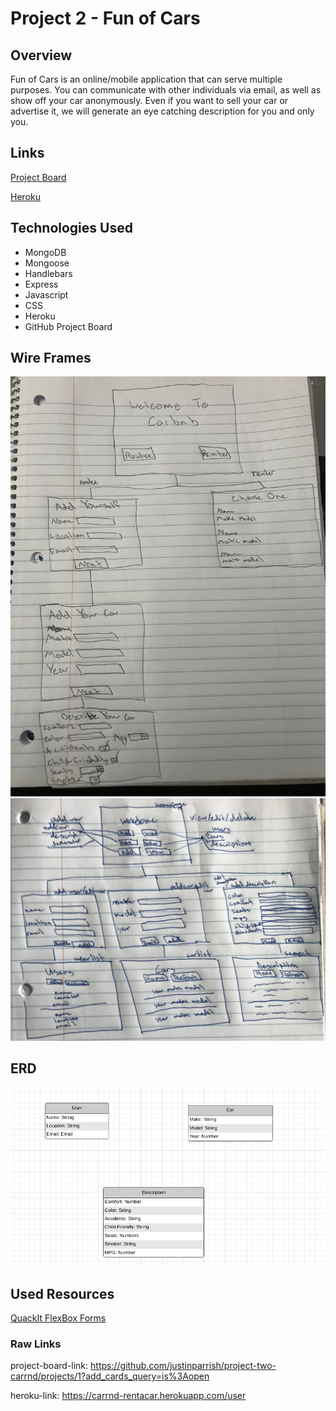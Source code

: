 # Project 2 - Fun of Cars

## Overview

<!-- CarRnD is an online application that is similar to the popular vacation rental application Airbnb.
The difference between Carbnb and Airbnb is simply instead of renting homes and venues, you are renting 
a car for your own creative use. -->
Fun of Cars is an online/mobile application that can serve multiple purposes. You can communicate with other individuals via email, as well as show off your car anonymously. Even if you want to sell your car or advertise it, we will generate an eye catching description for you and only you.



## Links

[Project Board](https://github.com/justinparrish/project-two-carrnd/projects/1?add_cards_query=is%3Aopen "GitHub Project Board")

[Heroku](https://carrnd-rentacar.herokuapp.com/user "CarRnD Link")

## Technologies Used

* MongoDB
* Mongoose
* Handlebars
* Express
* Javascript
* CSS
* Heroku
* GitHub Project Board

## Wire Frames

![atl text](public/images/wireframe-carbnb.jpeg "wire frame image")
![atl text](public/images/wireframe-2.jpg "second wire frame image")

## ERD

![atl text](public/images/erd123.png "erd image")

## Used Resources
[QuackIt FlexBox Forms](https://www.quackit.com/html/html_editors/scratchpad/?example=/css/flexbox/tutorial/align_form_elements_with_flexbox_example_2 "used for forms")

### Raw Links
project-board-link: https://github.com/justinparrish/project-two-carrnd/projects/1?add_cards_query=is%3Aopen

heroku-link: https://carrnd-rentacar.herokuapp.com/user



